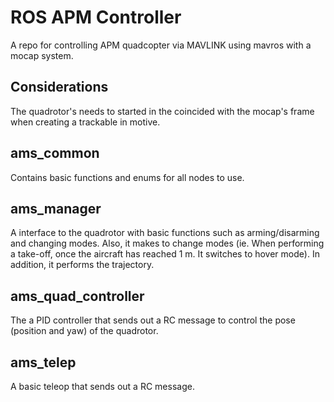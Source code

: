 # ROS APM Controller 
A repo for controlling APM quadcopter via MAVLINK using mavros with a mocap system.
## Considerations
The quadrotor's needs to started in the coincided with the mocap's frame when creating a trackable in motive.
## ams_common
Contains basic functions and enums for all nodes to use.
## ams_manager
A interface to the quadrotor with basic functions such as arming/disarming and changing modes.  Also, it makes
to change modes (ie. When performing a take-off, once the aircraft has reached 1 m.  It switches to hover mode).  In
addition, it performs the trajectory.
## ams_quad_controller
The a PID controller that sends out a RC message to control the pose (position and yaw) of the quadrotor.
## ams_telep
A basic teleop that sends out a RC message.
